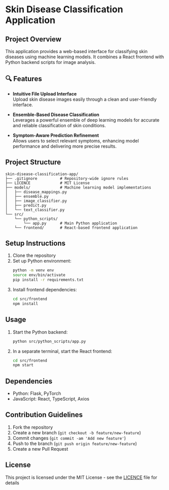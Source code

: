 # Skin Disease Classification Application

## Project Overview
This application provides a web-based interface for classifying skin diseases using machine learning models. It combines a React frontend with Python backend scripts for image analysis.

## 🔍 Features

- **Intuitive File Upload Interface**  
  Upload skin disease images easily through a clean and user-friendly interface.

- **Ensemble-Based Disease Classification**  
  Leverages a powerful ensemble of deep learning models for accurate and reliable classification of skin conditions.

- **Symptom-Aware Prediction Refinement**  
  Allows users to select relevant symptoms, enhancing model performance and delivering more precise results.


## Project Structure
```
skin-disease-classification-app/
├── .gitignore          # Repository-wide ignore rules
├── LICENCE             # MIT License
├── models/             # Machine learning model implementations
│   ├── disease_mappings.py
│   ├── ensemble.py
│   ├── image_classifier.py
│   ├── predict.py
│   └── text_classifier.py
└── src/
    └── python_scripts/
        └── app.py      # Main Python application
    └── frontend/       # React-based frontend application
```

## Setup Instructions
1. Clone the repository
2. Set up Python environment:
   ```bash
   python -m venv env
   source env/bin/activate
   pip install -r requirements.txt
   ```
3. Install frontend dependencies:
   ```bash
   cd src/frontend
   npm install
   ```

## Usage
1. Start the Python backend:
   ```bash
   python src/python_scripts/app.py
   ```
2. In a separate terminal, start the React frontend:
   ```bash
   cd src/frontend
   npm start
   ```

## Dependencies
- Python: Flask, PyTorch
- JavaScript: React, TypeScript, Axios

## Contribution Guidelines
1. Fork the repository
2. Create a new branch (`git checkout -b feature/new-feature`)
3. Commit changes (`git commit -am 'Add new feature'`)
4. Push to the branch (`git push origin feature/new-feature`)
5. Create a new Pull Request

## License
This project is licensed under the MIT License - see the [LICENCE](LICENCE) file for details
